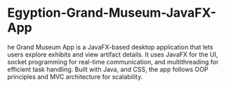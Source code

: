 # Egyption-Grand-Museum-JavaFX-App
he Grand Museum App is a JavaFX-based desktop application that lets users explore exhibits and view artifact details. It uses JavaFX for the UI, socket programming for real-time communication, and multithreading for efficient task handling. Built with Java, and CSS, the app follows OOP principles and MVC architecture for scalability.
